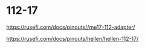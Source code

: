 # 112-17

https://rusefi.com/docs/pinouts//me17-112-adapter/

https://rusefi.com/docs/pinouts/hellen/hellen-112-17/
